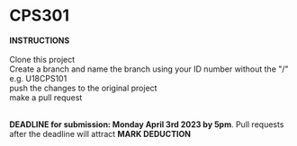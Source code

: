 # CPS301
**INSTRUCTIONS**<br><br>
Clone this project<br>
Create a branch and name  the branch using your ID number without the "/" e.g. U18CPS101<br>
push the changes to   the original project<br>
make a pull request<br><br>

**DEADLINE for submission: Monday April 3rd 2023 by 5pm**. Pull requests after the deadline will attract **MARK DEDUCTION**
